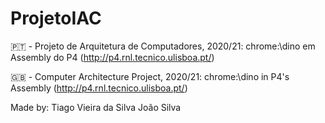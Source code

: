 # ProjetoIAC

🇵🇹 - Projeto de Arquitetura de Computadores, 2020/21:
    chrome:\\dino em Assembly do P4 (http://p4.rnl.tecnico.ulisboa.pt/)

🇬🇧 - Computer Architecture Project, 2020/21:
    chrome:\\dino in P4's Assembly (http://p4.rnl.tecnico.ulisboa.pt/)


Made by: Tiago Vieira da Silva
         João Silva

